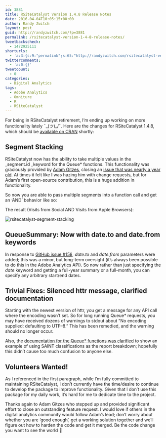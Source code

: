 ```yaml
---
id: 3881
title: RSiteCatalyst Version 1.4.8 Release Notes
date: 2016-04-04T10:05:15+00:00
author: Randy Zwitch
layout: post
guid: http://randyzwitch.com/?p=3881
permalink: /rsitecatalyst-version-1-4-8-release-notes/
tweetbackscheck:
  - 1472925111
shorturls:
  - 'a:3:{s:9:"permalink";s:65:"http://randyzwitch.com/rsitecatalyst-version-1-4-8-release-notes/";s:7:"tinyurl";s:26:"http://tinyurl.com/gstyvxk";s:4:"isgd";s:19:"http://is.gd/42p9qY";}'
twittercomments:
  - 'a:0:{}'
tweetcount:
  - 0
categories:
  - Digital Analytics
tags:
  - Adobe Analytics
  - Omniture
  - R
  - RSiteCatalyst
---
```

For being in RSiteCatalyst retirement, I&#8217;m ending up working on more functionality lately ¯\_(ツ)_/¯. Here are the changes for RSiteCatalyst 1.4.8, which should be <a href="https://cran.r-project.org/web/packages/RSiteCatalyst/index.html" target="_blank">available on CRAN</a> shortly:

## Segment Stacking

RSiteCatalyst now has the ability to take multiple values in the _segment.id _keyword for the Queue* functions. This functionality was graciously provided by <a href="https://twitter.com/FootballActuary" target="_blank">Adam Gitzes</a>, closing an <a href="https://github.com/randyzwitch/RSiteCatalyst/issues/129" target="_blank">issue that was nearly a year old</a>. At times it felt like I was hazing him with change requests, but for Adam&#8217;s first open-source contribution, this is a huge addition in functionality.

So now you are able to pass multiple segments into a function call and get an &#8216;AND&#8217; behavior like so:
  
The result (Visits from Social AND Visits from Apple Browsers):
  
<img class="aligncenter size-large wp-image-3883" src="http://i1.wp.com/randyzwitch.com/wp-content/uploads/2016/04/rsitecatalyst-segment-stacking-1024x58.png?fit=1024%2C58" alt="rsitecatalyst-segment-stacking" srcset="http://i1.wp.com/randyzwitch.com/wp-content/uploads/2016/04/rsitecatalyst-segment-stacking.png?resize=1024%2C58 1024w, http://i1.wp.com/randyzwitch.com/wp-content/uploads/2016/04/rsitecatalyst-segment-stacking.png?resize=150%2C8 150w, http://i1.wp.com/randyzwitch.com/wp-content/uploads/2016/04/rsitecatalyst-segment-stacking.png?resize=300%2C17 300w, http://i1.wp.com/randyzwitch.com/wp-content/uploads/2016/04/rsitecatalyst-segment-stacking.png?resize=768%2C43 768w, http://i1.wp.com/randyzwitch.com/wp-content/uploads/2016/04/rsitecatalyst-segment-stacking.png?w=2000 2000w" sizes="(max-width: 1000px) 100vw, 1000px" data-recalc-dims="1" />
  

  


## QueueSummary: Now with date.to and date.from keywords

In response to <a href="https://github.com/randyzwitch/RSiteCatalyst/issues/158" target="_blank">GitHub issue #158</a>, _date.to_ and _date.from_ parameters were added; this was a minor, but long-term oversight (it&#8217;s always been possible to do this in the Adobe Analytics API). So now rather than just specifying the _date_ keyword and getting a full-year summary or a full-month, you can specify any arbitrary start/end dates.

## Trivial Fixes: Silenced httr message, clarified documentation

Starting with the newest version of httr, you get a message for any API call where the encoding wasn&#8217;t set. So for long running Queue* requests, you may have received dozens of warnings to stdout about &#8220;<span class="pl-smi">No</span> <span class="pl-smi">encoding</span> <span class="pl-smi">supplied</span><span class="pl-k">:</span> <span class="pl-smi">defaulting</span> <span class="pl-smi">to</span> <span class="pl-smi">UTF</span><span class="pl-k">&#8211;</span><span class="pl-c1">8</span>.&#8221; This has been remedied, and the warning should no longer occur.

Also, the <a href="https://github.com/randyzwitch/RSiteCatalyst/blob/master/man/QueueRanked.Rd#L86-#L93" target="_blank">documentation for the Queue* functions was clarified</a> to show an example of using SAINT classifications as the report breakdown; hopefully this didn&#8217;t cause too much confusion to anyone else.

## Volunteers Wanted!

As I referenced in the first paragraph, while I&#8217;m fully committed to maintaining RSiteCatalyst, I don&#8217;t currently have the time/desire to continue to develop the package to improve functionality. Given that I don&#8217;t use this package for my daily work, it&#8217;s hard for me to dedicate time to the project.

Thanks again to Adam Gitzes who stepped up and provided significant effort to close an outstanding feature request. I would love if others in the digital analytics community would follow Adam&#8217;s lead; don&#8217;t worry about whether you are &#8216;good enough&#8217;, get a working solution together and we&#8217;ll figure out how to harden the code and get it merged. Be the code change you want to see the world 🙂